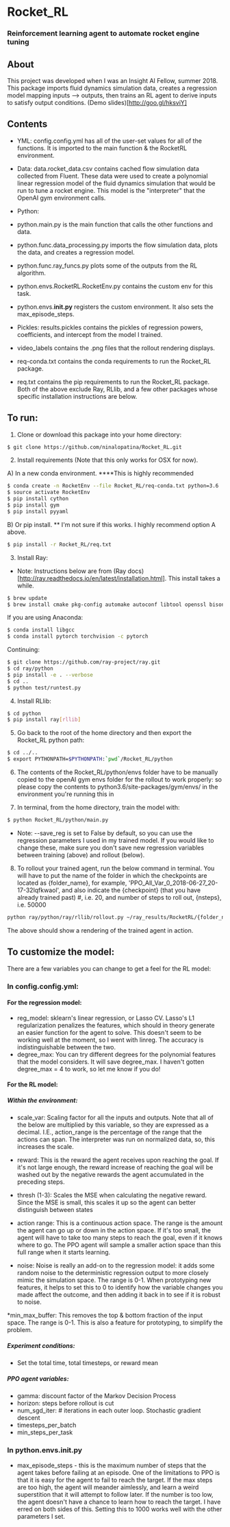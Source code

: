 # Rocket_RL
### Reinforcement learning agent to automate rocket engine tuning

## About
This project was developed when I was an Insight AI Fellow, summer 2018. 
This package imports fluid dynamics simulation data, creates a regression model mapping inputs --> outputs, then trains an RL agent to derive inputs to satisfy output conditions. (Demo slides)[http://goo.gl/hksviY]

## Contents
* YML: config.config.yml has all of the user-set values for all of the functions. It is imported to the main function & the RocketRL environment.

* Data: data.rocket_data.csv contains cached flow simulation data collected from Fluent. These data were used to create a polynomial linear regression model of the fluid dynamics simulation that would be run to tune a rocket engine. This model is the "interpreter" that the OpenAI gym environment calls. 

* Python:
* python.main.py is the main function that calls the other functions and data.
* python.func.data_processing.py imports the flow simulation data, plots the data, and creates a regression model.
* python.func.ray_funcs.py plots some of the outputs from the RL algorithm.
* python.envs.RocketRL.RocketEnv.py contains the custom env for this task.
* python.envs.__init.py__ registers the custom environment. It also sets the max_episode_steps.

* Pickles: results.pickles contains the pickles of regression powers, coefficients, and intercept from the model I trained.

* video_labels contains the .png files that the rollout rendering displays.
 
* req-conda.txt contains the conda requirements to run the Rocket_RL package.
* req.txt contains the pip requirements to run the Rocket_RL package.
Both of the above exclude Ray, RLlib, and a few other packages whose specific installation instructions are below.

## To run:

1. Clone or download this package into your home directory:

```bash
$ git clone https://github.com/ninalopatina/Rocket_RL.git
```

2. Install requirements (Note that this only works for OSX for now). 

A) In a new conda environment. ****This is highly recommended

```bash
$ conda create -n RocketEnv --file Rocket_RL/req-conda.txt python=3.6
$ source activate RocketEnv
$ pip install cython
$ pip install gym
$ pip install pyyaml
```

B) Or pip install. ** I'm not sure if this works. I highly recommend option A above.

```bash
$ pip install -r Rocket_RL/req.txt
```

3. Install Ray: 
- Note: Instructions below are from (Ray docs)[http://ray.readthedocs.io/en/latest/installation.html]. This install takes a while. 

```bash
$ brew update
$ brew install cmake pkg-config automake autoconf libtool openssl bison wget snappy
```

If you are using Anaconda:

```bash
$ conda install libgcc
$ conda install pytorch torchvision -c pytorch
```

Continuing:
```bash
$ git clone https://github.com/ray-project/ray.git
$ cd ray/python
$ pip install -e . --verbose
$ cd ..
$ python test/runtest.py 
```

4. Install RLlib:

```bash
$ cd python
$ pip install ray[rllib]
```

5. Go back to the root of the home directory and then export the Rocket_RL python path:

```bash
$ cd ../..
$ export PYTHONPATH=$PYTHONPATH:`pwd`/Rocket_RL/python
```

6. The contents of the Rocket_RL/python/envs folder have to be manually copied to the openAI gym envs folder for the rollout to work properly: so please copy the contents to python3.6/site-packages/gym/envs/ in the environment you're running this in

7. In terminal, from the home directory, train the model with:

```Bash
$ python Rocket_RL/python/main.py
```

* Note: --save_reg is set to False by default, so you can use the regression parameters I used in my trained model. If you would like to change these, make sure you don't save new regression variables between training (above) and rollout (below).

8. To rollout your trained agent, run the below command in terminal. You will have to put the name of the folder in which the checkpoints are located as {folder_name}, for example, 'PPO_All_Var_0_2018-06-27_20-17-32lqfkwaol', and also indicate the {checkpoint} (that you have already trained past) #, i.e. 20, and number of steps to roll out, {nsteps}, i.e. 50000

```Bash
python ray/python/ray/rllib/rollout.py ~/ray_results/RocketRL/{folder_name}/checkpoint-{checkpoint} --run PPO --env AllVar-v0 --steps {nsteps}
```

The above should show a rendering of the trained agent in action. 

## To customize the model:
There are a few variables you can change to get a feel for the RL model:

### In config.config.yml:

#### For the regression model:
* reg_model: sklearn's linear regression, or Lasso CV. Lasso's L1 regularization penalizes the features, which should in theory generate an easier function for the agent to solve. This doesn't seem to be working well at the moment, so I went with linreg. The accuracy is indistinguishable between the two. 
* degree_max: You can try different degrees for the polynomial features that the model considers. It will save degree_max. I haven't gotten degree_max = 4 to work, so let me know if you do!

#### For the RL model:

##### Within the environment:
* scale_var: Scaling factor for all the inputs and outputs. Note that all of the below are multiplied by this variable, so they are expressed as a decimal. I.E., action_range is the percentage of the range that the actions can span. The interpreter was run on normalized data, so, this increases the scale. 

* reward: This is the reward the agent receives upon reaching the goal. If it's not large enough, the reward increase of reaching the goal will be washed out by the negative rewards the agent accumulated in the preceding steps.

* thresh (1-3): Scales the MSE when calculating the negative reward. Since the MSE is small, this scales it up so the agent can better distinguish between states

* action range: This is a continuous action space. The range is the amount the agent can go up or down in the action space. If it's too small, the agent will have to take too many steps to reach the goal, even if it knows where to go. The PPO agent will sample a smaller action space than this full range when it starts learning. 

* noise: Noise is really an add-on to the regression model: it adds some random noise to the deterministic regression output to more closely mimic the simulation space. The range is 0-1. When prototyping new features, it helps to set 
this to 0 to identify how the variable changes you made affect the outcome, and then adding it back in to see if it is robust to noise. 

*min_max_buffer: This removes the top & bottom fraction of the input space. The range is 0-1. This is also a feature for prototyping, to simplify the problem. 

##### Experiment conditions:
* Set the total time, total timesteps, or reward mean

##### PPO agent variables: 
* gamma: discount factor of the Markov Decision Process
* horizon: steps before rollout is cut
* num_sgd_iter: # iterations in each outer loop. Stochastic gradient descent
* timesteps_per_batch
* min_steps_per_task 

### In python.envs.__init.py__
* max_episode_steps - this is the maximum number of steps that the agent takes before failing at an episode. One of the limitations to PPO is that it is easy for the agent to fail to reach the target. If the max steps are too high, the agent will meander aimlessly, and learn a weird superstition that it will attempt to follow later. If the number is too low, the agent doesn't have a chance to learn how to reach the target. I have erred on both sides of this. Setting this to 1000 works well with the other parameters I set. 



